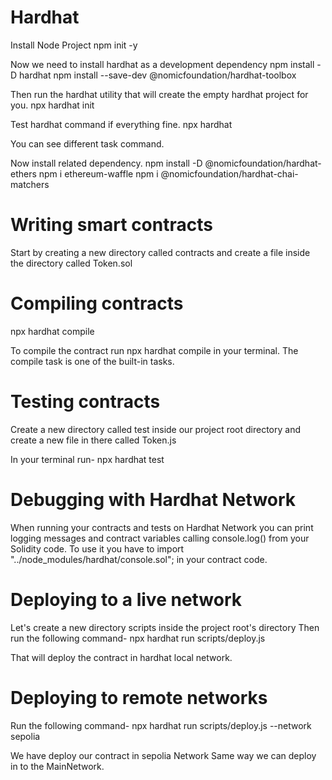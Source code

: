 # Hardhat
Install Node Project
npm init -y

Now we need to install hardhat as a development dependency
npm install -D hardhat
npm install --save-dev @nomicfoundation/hardhat-toolbox

Then run the hardhat utility that will create the empty hardhat project for you.
npx hardhat init

Test hardhat command if everything fine.
npx hardhat

You can see different task command.

Now install related dependency.
npm install -D @nomicfoundation/hardhat-ethers
npm i ethereum-waffle
npm i @nomicfoundation/hardhat-chai-matchers

# Writing smart contracts
Start by creating a new directory called contracts and create a file inside the directory called Token.sol

# Compiling contracts
npx hardhat compile

To compile the contract run npx hardhat compile in your terminal. The compile task is one of the built-in tasks.

# Testing contracts
Create a new directory called test inside our project root directory and create a new file in there called Token.js

In your terminal run-
npx hardhat test

# Debugging with Hardhat Network
When running your contracts and tests on Hardhat Network you can print logging messages and contract variables calling console.log() from your Solidity code. To use it you have to import "../node_modules/hardhat/console.sol"; in your contract code.

# Deploying to a live network
Let's create a new directory scripts inside the project root's directory
Then run the following command-
npx hardhat run scripts/deploy.js

That will deploy the contract in hardhat local network.

# Deploying to remote networks
Run the following command-
npx hardhat run scripts/deploy.js --network sepolia

We have deploy our contract in sepolia Network
Same way we can deploy in to the MainNetwork.

